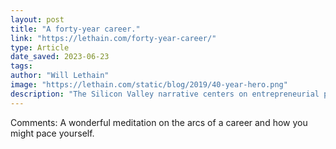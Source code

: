 ```yaml
---
layout: post
title: "A forty-year career."
link: "https://lethain.com/forty-year-career/"
type: Article
date_saved: 2023-06-23
tags: 
author: "Will Lethain"
image: "https://lethain.com/static/blog/2019/40-year-hero.png"
description: "The Silicon Valley narrative centers on entrepreneurial protagonists who are poised one predestined step away from changing the world. A decade ago they were heroes, and more recently they’ve become villains, but either way they are absolutely the protagonists. Working within the industry, I’ve worked with quite a few non-protagonists who experience their time in technology differently: a period of obligatory toil required to pry open the gate to the American Dream."
---
```


Comments: A wonderful meditation on the arcs of a career and how you might pace yourself.